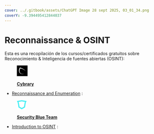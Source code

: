 ```yaml
---
cover: ../.gitbook/assets/ChatGPT Image 28 sept 2025, 03_01_34.png
coverY: -9.394495412844037
---
```


# Reconnaissance & OSINT

Esta es una recopilación de los cursos/certificados gratuitos sobre Reconocimiento & Inteligencia de fuentes abiertas (OSINT):

<figure><img src="../.gitbook/assets/cybrary logo (1).png" alt=""><figcaption><p><a href="https://www.cybrary.it/"><strong>Cybrary</strong></a></p></figcaption></figure>

* [Reconnaissance and Enumeration](https://app.cybrary.it/browse/paths/skill-paths/reconnaissance-and-enumeration) :&#x20;

<figure><img src="../.gitbook/assets/descarga (8).png" alt=""><figcaption><p><a href="https://www.securityblue.team/"><strong>Security Blue Team</strong></a></p></figcaption></figure>

* [Introduction to OSINT](https://www.securityblue.team/courses/introduction-to-osint) :&#x20;

